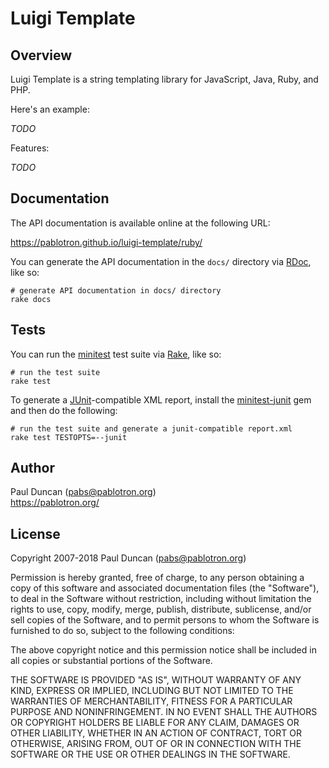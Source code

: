 Luigi Template
==============

Overview
--------
Luigi Template is a string templating library for JavaScript, Java,
Ruby, and PHP.

Here's an example:

*TODO*

Features:

*TODO*

Documentation
-------------
The API documentation is available online at the following URL:

https://pablotron.github.io/luigi-template/ruby/

You can generate the API documentation in the `docs/` directory via
[RDoc][], like so:

    # generate API documentation in docs/ directory
    rake docs

Tests
-----
You can run the [minitest][] test suite via [Rake][], like so:

    # run the test suite
    rake test

To generate a [JUnit][]-compatible XML report, install the
[minitest-junit][] gem and then do the following:

    # run the test suite and generate a junit-compatible report.xml
    rake test TESTOPTS=--junit

Author
------
Paul Duncan ([pabs@pablotron.org][me])<br/>
https://pablotron.org/

License
-------
Copyright 2007-2018 Paul Duncan ([pabs@pablotron.org][me])

Permission is hereby granted, free of charge, to any person obtaining a
copy of this software and associated documentation files (the
"Software"), to deal in the Software without restriction, including
without limitation the rights to use, copy, modify, merge, publish,
distribute, sublicense, and/or sell copies of the Software, and to
permit persons to whom the Software is furnished to do so, subject to
the following conditions:

The above copyright notice and this permission notice shall be included
in all copies or substantial portions of the Software.

THE SOFTWARE IS PROVIDED "AS IS", WITHOUT WARRANTY OF ANY KIND, EXPRESS
OR IMPLIED, INCLUDING BUT NOT LIMITED TO THE WARRANTIES OF
MERCHANTABILITY, FITNESS FOR A PARTICULAR PURPOSE AND NONINFRINGEMENT.
IN NO EVENT SHALL THE AUTHORS OR COPYRIGHT HOLDERS BE LIABLE FOR ANY
CLAIM, DAMAGES OR OTHER LIABILITY, WHETHER IN AN ACTION OF CONTRACT,
TORT OR OTHERWISE, ARISING FROM, OUT OF OR IN CONNECTION WITH THE
SOFTWARE OR THE USE OR OTHER DEALINGS IN THE SOFTWARE.

[JUnit]: https://junit.org/
[me]: mailto:pabs@pablotron.org
[minitest]: https://github.com/seattlerb/minitest
[minitest-junit]: https://github.com/aespinosa/minitest-junit
[RDoc]: https://github.com/ruby/rdoc
[Rake]: https://github.com/ruby/rake
